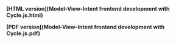 **[HTML version](Model-View-Intent frontend development with Cycle.js.html)**

**[PDF version](Model-View-Intent frontend development with Cycle.js.pdf)**
